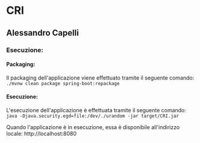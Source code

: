 # CRI
## Alessandro Capelli

### Esecuzione:

#### Packaging:

Il packaging dell'applicazione viene effettuato tramite il seguente comando: `./mvnw clean package spring-boot:repackage`

#### Esecuzione:

L'esecuzione dell'applicazione è effettuata tramite il seguente comando: `java -Djava.security.egd=file:/dev/./urandom -jar target/CRI.jar`

Quando l'applicazione è in esecuzione, essa è disponibile all'indirizzo locale: http://localhost:8080